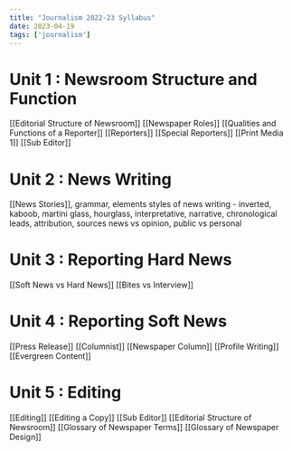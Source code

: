 ```yaml
---
title: "Journalism 2022-23 Syllabus"
date: 2023-04-19
tags: ['journalism']
---
```


# Unit 1 : Newsroom Structure and Function

[[Editorial Structure of Newsroom]] 
[[Newspaper Roles]]
[[Qualities and Functions of a Reporter]]
[[Reporters]]
[[Special Reporters]]
[[Print Media 1]]
[[Sub Editor]]

# Unit 2 : News Writing
[[News Stories]], grammar, elements
styles of news writing - inverted, kaboob, martini glass, hourglass, interpretative, narrative, chronological
leads, attribution, sources
news vs opinion, public vs personal 

# Unit 3 : Reporting Hard News 
[[Soft News vs Hard News]]
[[Bites vs Interview]]

# Unit 4 : Reporting Soft News 
[[Press Release]]
[[Columnist]]
[[Newspaper Column]]
[[Profile Writing]]
[[Evergreen Content]]

# Unit 5 : Editing 
[[Editing]]
[[Editing a Copy]]
[[Sub Editor]]
[[Editorial Structure of Newsroom]]
[[Glossary of Newspaper Terms]]
[[Glossary of Newspaper Design]]
